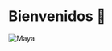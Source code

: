 # Bienvenidos 👋
![Maya](https://encrypted-tbn0.gstatic.com/images?q=tbn:ANd9GcSjaGvnZu_mL1u5_YWkU1_hdGxOpL6xJuDHXA&s)



<!--
**jpetisgreen/jpetisgreen** is a ✨ _special_ ✨ repository because its `README.md` (this file) appears on your GitHub profile.

Here are some ideas to get you started:

- 🔭 I’m currently working on ...
- 🌱 I’m currently learning ...
- 👯 I’m looking to collaborate on ...
- 🤔 I’m looking for help with ...
- 💬 Ask me about ...
- 📫 How to reach me: ...
- 😄 Pronouns: ...
- ⚡ Fun fact: ...
-->

